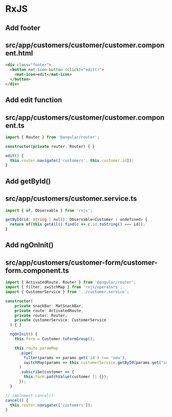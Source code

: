 # RxJS

## Add footer

## src/app/customers/customer/customer.component.html

```html
<div class="footer">
  <button mat-icon-button (click)="edit()">
    <mat-icon>edit</mat-icon>
  </button>
</div>
```

## Add edit function

## src/app/customers/customer/customer.component.ts

```ts
import { Router } from '@angular/router';

constructor(private router: Router) { }

edit() {
  this.router.navigate(['customers', this.customer.id]);
}
```

## Add getById()

## src/app/customers/customer.service.ts

```ts
import { of, Observable } from 'rxjs';

getById(id: string | null): Observable<Customer | undefined> {
  return of(this.getAll().find(c => c.id.toString() === id));
}
```

## Add ngOnInit()

## src/app/customers/customer-form/customer-form.component.ts

```ts
import { ActivatedRoute, Router } from '@angular/router';
import { filter, switchMap } from 'rxjs/operators';
import { CustomerService } from '../customer.service';

constructor(
    private snackBar: MatSnackBar,
    private route: ActivatedRoute,
    private router: Router,
    private customerService: CustomerService
  ) { }

  ngOnInit() {
    this.form = Customer.toFormGroup();

    this.route.paramMap
      .pipe(
        filter(params => params.get('id') !== 'new'),
        switchMap(params => this.customerService.getById(params.get('id')))
      )
      .subscribe(customer => {
        this.form.patchValue(customer || {});
      });
  }

// implement cancel()
cancel() {
  this.router.navigate(['customers']);
}
```
